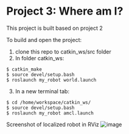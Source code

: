 # Project 3: Where am I?

This project is built based on project 2

To build and open the project: 

1. clone this repo to catkin_ws/src folder
2. In folder catkin_ws:
```
$ catkin_make
$ source devel/setup.bash
$ roslaunch my_robot world.launch
```
3. In a new terminal tab:
```
$ cd /home/workspace/catkin_ws/ 
$ source devel/setup.bash
$ roslaunch my_robot amcl.launch
```

Screenshot of localized robot in RViz
![image](https://user-images.githubusercontent.com/19479517/220170639-30748e38-b1d4-4346-a202-5d76b3a3e775.png)






